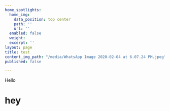 ```yaml
---
home_spotlights:
  home_img:
    data_position: top center
    path: ''
    url: ''
  enabled: false
  weight: 
  excerpt: ''
layout: page
title: test
content_img_path: "/media/WhatsApp Image 2020-02-04 at 6.07.24 PM.jpeg"
published: false

---
```

Hello

# hey